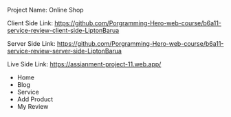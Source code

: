 Project Name: Online Shop

Client Side Link: https://github.com/Porgramming-Hero-web-course/b6a11-service-review-client-side-LiptonBarua

Server Side Link: https://github.com/Porgramming-Hero-web-course/b6a11-service-review-server-side-LiptonBarua

Live Side Link: https://assianment-project-11.web.app/


* Home
* Blog
* Service
* Add Product
* My Review